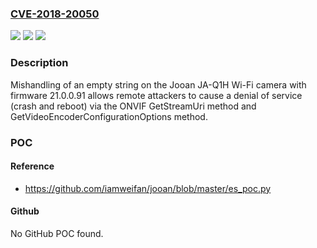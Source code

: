 ### [CVE-2018-20050](https://cve.mitre.org/cgi-bin/cvename.cgi?name=CVE-2018-20050)
![](https://img.shields.io/static/v1?label=Product&message=n%2Fa&color=blue)
![](https://img.shields.io/static/v1?label=Version&message=n%2Fa&color=blue)
![](https://img.shields.io/static/v1?label=Vulnerability&message=n%2Fa&color=brighgreen)

### Description

Mishandling of an empty string on the Jooan JA-Q1H Wi-Fi camera with firmware 21.0.0.91 allows remote attackers to cause a denial of service (crash and reboot) via the ONVIF GetStreamUri method and GetVideoEncoderConfigurationOptions method.

### POC

#### Reference
- https://github.com/iamweifan/jooan/blob/master/es_poc.py

#### Github
No GitHub POC found.

